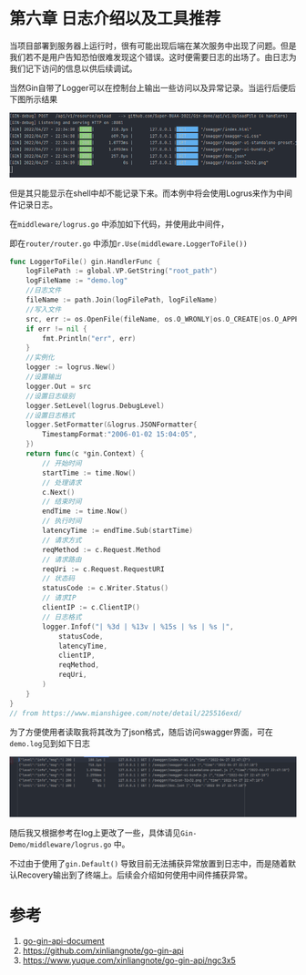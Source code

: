 # 第六章 日志介绍以及工具推荐



当项目部署到服务器上运行时，很有可能出现后端在某次服务中出现了问题。但是我们若不是用户告知恐怕很难发现这个错误。这时便需要日志的出场了。由日志为我们记下访问的信息以供后续调试。



当然Gin自带了Logger可以在控制台上输出一些访问以及异常记录。当运行后便后下图所示结果

![image-20220427224115121](img/p6-middleware-log-and-logrus/image-20220427224115121.png)



但是其只能显示在shell中却不能记录下来。而本例中将会使用Logrus来作为中间件记录日志。

在`middleware/logrus.go` 中添加如下代码，并使用此中间件，

即在`router/router.go` 中添加`r.Use(middleware.LoggerToFile())`  

```go
func LoggerToFile() gin.HandlerFunc {
	logFilePath := global.VP.GetString("root_path")
	logFileName := "demo.log"
	//日志文件
	fileName := path.Join(logFilePath, logFileName)
	//写入文件
	src, err := os.OpenFile(fileName, os.O_WRONLY|os.O_CREATE|os.O_APPEND|os.O_SYNC, 0666)
	if err != nil {
		fmt.Println("err", err)
	}
	//实例化
	logger := logrus.New()
	//设置输出
	logger.Out = src
	//设置日志级别
	logger.SetLevel(logrus.DebugLevel)
	//设置日志格式
   	logger.SetFormatter(&logrus.JSONFormatter{    
        TimestampFormat:"2006-01-02 15:04:05",    
    })
	return func(c *gin.Context) {
		// 开始时间
		startTime := time.Now()
		// 处理请求
		c.Next()
		// 结束时间
		endTime := time.Now()
		// 执行时间
		latencyTime := endTime.Sub(startTime)
		// 请求方式
		reqMethod := c.Request.Method
		// 请求路由
		reqUri := c.Request.RequestURI
		// 状态码
		statusCode := c.Writer.Status()
		// 请求IP
		clientIP := c.ClientIP()
		// 日志格式
		logger.Infof("| %3d | %13v | %15s | %s | %s |",
			statusCode,
			latencyTime,
			clientIP,
			reqMethod,
			reqUri,
		)
	}
}
// from https://www.mianshigee.com/note/detail/225516exd/
```

为了方便使用者读取我将其改为了json格式，随后访问swagger界面，可在`demo.log`见到如下日志

![image-20220427224737213](img/p6-middleware-log-and-logrus/image-20220427224737213.png)

随后我又根据参考在log上更改了一些，具体请见`Gin-Demo/middleware/logrus.go` 中。

不过由于使用了`gin.Default()` 导致目前无法捕获异常放置到日志中，而是随着默认Recovery输出到了终端上。后续会介绍如何使用中间件捕获异常。





# 参考

1. [go-gin-api-document](https://github.com/xinliangnote/Go/blob/master/03-go-gin-api%20%5B%E6%96%87%E6%A1%A3%5D/03-%5Bgo-gin-api%5D%20%E8%B7%AF%E7%94%B1%E4%B8%AD%E9%97%B4%E4%BB%B6%20-%20%E6%97%A5%E5%BF%97%E8%AE%B0%E5%BD%95.md)
2. https://github.com/xinliangnote/go-gin-api
3. https://www.yuque.com/xinliangnote/go-gin-api/ngc3x5
